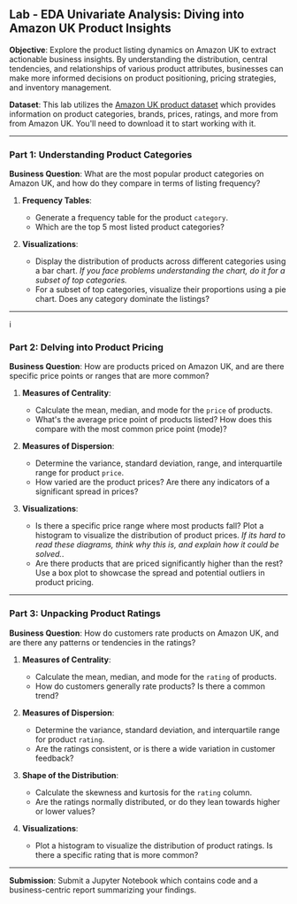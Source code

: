 ## Lab - EDA Univariate Analysis: Diving into Amazon UK Product Insights

**Objective**: Explore the product listing dynamics on Amazon UK to extract actionable business insights. By understanding the distribution, central tendencies, and relationships of various product attributes, businesses can make more informed decisions on product positioning, pricing strategies, and inventory management.

**Dataset**: This lab utilizes the [Amazon UK product dataset](https://www.kaggle.com/datasets/asaniczka/uk-optimal-product-price-prediction/)
which provides information on product categories, brands, prices, ratings, and more from from Amazon UK. You'll need to download it to start working with it.


---

### Part 1: Understanding Product Categories

**Business Question**: What are the most popular product categories on Amazon UK, and how do they compare in terms of listing frequency?

1. **Frequency Tables**:
    - Generate a frequency table for the product `category`.
    - Which are the top 5 most listed product categories?

2. **Visualizations**:
    - Display the distribution of products across different categories using a bar chart. *If you face problems understanding the chart, do it for a subset of top categories.*
    - For a subset of top categories, visualize their proportions using a pie chart. Does any category dominate the listings?

---
i
### Part 2: Delving into Product Pricing

**Business Question**: How are products priced on Amazon UK, and are there specific price points or ranges that are more common?

1. **Measures of Centrality**:
    - Calculate the mean, median, and mode for the `price` of products.
    - What's the average price point of products listed? How does this compare with the most common price point (mode)?

2. **Measures of Dispersion**:
    - Determine the variance, standard deviation, range, and interquartile range for product `price`.
    - How varied are the product prices? Are there any indicators of a significant spread in prices?

3. **Visualizations**:
    - Is there a specific price range where most products fall? Plot a histogram to visualize the distribution of product prices. *If its hard to read these diagrams, think why this is, and explain how it could be solved.*.
    - Are there products that are priced significantly higher than the rest? Use a box plot to showcase the spread and potential outliers in product pricing. 

---

### Part 3: Unpacking Product Ratings

**Business Question**: How do customers rate products on Amazon UK, and are there any patterns or tendencies in the ratings?

1. **Measures of Centrality**:
    - Calculate the mean, median, and mode for the `rating` of products.
    - How do customers generally rate products? Is there a common trend?

2. **Measures of Dispersion**:
    - Determine the variance, standard deviation, and interquartile range for product `rating`.
    - Are the ratings consistent, or is there a wide variation in customer feedback?

3. **Shape of the Distribution**:
    - Calculate the skewness and kurtosis for the `rating` column. 
    - Are the ratings normally distributed, or do they lean towards higher or lower values?

4. **Visualizations**:
    - Plot a histogram to visualize the distribution of product ratings. Is there a specific rating that is more common?

---

**Submission**: Submit a Jupyter Notebook which contains code and a business-centric report summarizing your findings. 

